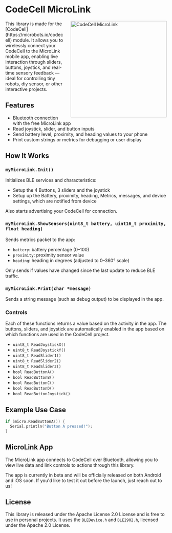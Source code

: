 # CodeCell MicroLink
<img src="https://cdn.shopify.com/s/files/1/0766/9855/0605/files/microlink.png?v=1745929959" alt="CodeCell MicroLink" width="300" align="right" style="margin-left: 20px;">
This library is made for the [CodeCell](https://microbots.io/codecell) module. It allows you to wirelessly connect your CodeCell to the MicroLink mobile app, enabling live interaction through sliders, buttons, joystick, and real-time sensory feedback — ideal for controlling tiny robots, diy sensor, or other interactive projects.

## Features

- Bluetooth connection with the free MicroLink app  
- Read joystick, slider, and button inputs  
- Send battery level, proximity, and heading values to your phone  
- Print custom strings or metrics for debugging or user display  


## How It Works

### `myMicroLink.Init()`
Initializes BLE services and characteristics:
- Setup the 4 Buttons, 3 sliders and the joystick 
- Setup up the Battery, proximity, heading, Metrics, messages, and device settings, which are notified from device
  
Also starts advertising your CodeCell for connection.

### `myMicroLink.ShowSensors(uint8_t battery, uint16_t proximity, float heading)`
Sends metrics packet to the app:
- `battery`: battery percentage (0–100)
- `proximity`: proximity sensor value
- `heading`: heading in degrees (adjusted to 0–360° scale)

Only sends if values have changed since the last update to reduce BLE traffic.

### `myMicroLink.Print(char *message)`
Sends a string message (such as debug output) to be displayed in the app.

### Controls
Each of these functions returns a value based on the activity in the app. The buttons, sliders, and joystick are automatically enabled in the app based on which functions are used in the CodeCell project.

- `uint8_t ReadJoystickX()`
- `uint8_t ReadJoystickY()`
- `uint8_t ReadSlider1()`
- `uint8_t ReadSlider2()`
- `uint8_t ReadSlider3()`
- `bool ReadButtonA()`
- `bool ReadButtonB()`
- `bool ReadButtonC()`
- `bool ReadButtonD()`
- `bool ReadButtonJoystick()`

## Example Use Case

```cpp
if (micro.ReadButtonA()) {
  Serial.println("Button A pressed!");
}
```

## MicroLink App

The MicroLink app connects to CodeCell over Bluetooth, allowing you to view live data and link controls to actions through this library.

The app is currently in beta and will be officially released on both Android and iOS soon. If you'd like to test it out before the launch, just reach out to us!

## License

This library is released under the Apache License 2.0 License and is free to use in personal projects. It uses the `BLEDevice.h` and `BLE2902.h`, licensed under the Apache 2.0 License.

